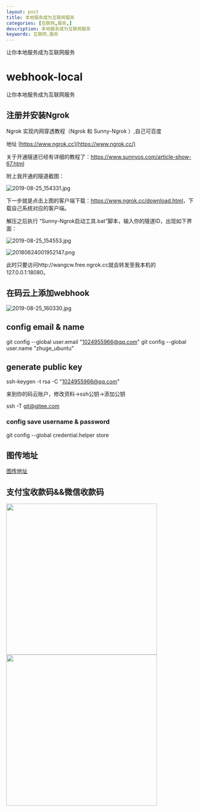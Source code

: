 ```yaml
---
layout: post
title: 本地服务成为互联网服务
categories: [互联网,服务,]
description: 本地服务成为互联网服务
keywords: 互联网,服务
---
```


让你本地服务成为互联网服务

# webhook-local

让你本地服务成为互联网服务

## 注册并安装Ngrok 

Ngrok 实现内网穿透教程（Ngrok 和 Sunny-Ngrok ）,自己可百度

地址 [https://www.ngrok.cc](https://www.ngrok.cc/)  

关于开通隧道已经有详细的教程了：<https://www.sunnyos.com/article-show-67.html> 

附上我开通的隧道截图： 

![2019-08-25_154331.jpg](https://i.loli.net/2019/08/25/sCkuFI2qQhan8RW.jpg)

下一步就是点击上图的客户端下载：<https://www.ngrok.cc/download.html>，下载自己系统对应的客户端。

解压之后执行 “Sunny-Ngrok启动工具.bat”脚本，输入你的隧道ID，出现如下界面：

![2019-08-25_154553.jpg](https://i.loli.net/2019/08/25/kjDTX42CbA8lYpf.jpg)

![20180624001952147.png](https://i.loli.net/2019/08/25/SfNvt8J7F9XlQ3c.png)

此时只要访问http://wangcw.free.ngrok.cc就会转发至我本机的127.0.0.1:18080。 

## 在码云上添加webhook
![2019-08-25_160330.jpg](https://i.loli.net/2019/08/25/mYTSWipgjf2V3nE.jpg)

## config email & name

 git config --global user.email "1024955966@qq.com"
 git config --global user.name "zhuge_ubuntu"

## generate public key 
 ssh-keygen -t rsa -C "1024955966@qq.com"

 来到你的码云账户，修改资料→ssh公钥→添加公钥

 ssh -T git@gitee.com

### config save username & password
 git config --global credential.helper store

## 图传地址

<a href="https://sm.ms/">图传地址</a>

## 支付宝收款码&&微信收款码
<img src="https://i.loli.net/2019/08/25/1zPM9qxA6uIYXv8.png" width = "400" />
<img src="https://i.loli.net/2019/08/25/ZSWldJwVnt5TX6g.png" width = "400" />
